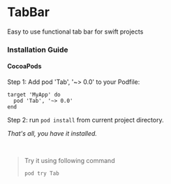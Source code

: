 # TabBar
Easy to use functional tab bar for swift projects

### Installation Guide

#### CocoaPods

Step 1:
Add pod 'Tab', '~> 0.0' to your Podfile:

```
target 'MyApp' do
  pod 'Tab', '~> 0.0'
end
```

Step 2:
run `pod install` from current project directory.

*That's all, you have it installed.*

<br>

>
>
>Try it using following command
>```
>pod try Tab
>```
>

